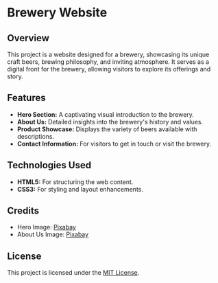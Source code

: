 # Brewery Website

## Overview

This project is a website designed for a brewery, showcasing its unique craft beers, brewing philosophy, and inviting atmosphere. It serves as a digital front for the brewery, allowing visitors to explore its offerings and story.

## Features

- **Hero Section:** A captivating visual introduction to the brewery.
- **About Us:** Detailed insights into the brewery's history and values.
- **Product Showcase:** Displays the variety of beers available with descriptions.
- **Contact Information:** For visitors to get in touch or visit the brewery.

## Technologies Used

- **HTML5:** For structuring the web content.
- **CSS3:** For styling and layout enhancements.

## Credits

- Hero Image: [Pixabay](https://www.pexels.com/photo/empty-bar-filled-with-lights-260922/)
- About Us Image: [Pixabay](https://pixabay.com/photos/barrels-kegs-casks-wine-containers-52934/)

## License

This project is licensed under the [MIT License](https://github.com/merv-e/brewery/blob/main/LICENSE).
